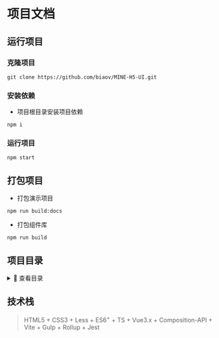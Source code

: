 # 项目文档

## 运行项目

### 克隆项目

```Basic
git clone https://github.com/biaov/MINE-H5-UI.git
```

### 安装依赖

- 项目根目录安装项目依赖

```Basic
npm i
```

### 运行项目

```Basic
npm start
```

## 打包项目

- 打包演示项目

```Basic
npm run build:docs
```

- 打包组件库

```Basic
npm run build
```

## 项目目录

<details>
<summary>👀 查看目录</summary>

```Markdown
|-- MINE-H5-UI -------------------------- 项目名称
    |-- .editorconfig ------------------- 编码配置文件
    |-- .eslintignore ------------------- Eslint 忽略文件
    |-- .eslintrc.js -------------------- Eslint 配置文件
    |-- .gitignore ---------------------- Git 上传忽略文件
    |-- .npmignore ---------------------- NPM 上传忽略文件
    |-- Explain.md ---------------------- 项目解释文档
    |-- package-lock.json --------------- 项目依赖版本信息文件
    |-- package.json -------------------- 项目依赖文件
    |-- README.md ----------------------- 项目介绍文档
    |-- tsconfig.json ------------------- TS 配置文件
    |-- vite.config.ts ------------------ Vite 配置文件
    |-- build --------------------------- 项目打包配置信息目录
    |-- examples ------------------------ 项目示例目录
    |   |-- App.vue --------------------- 项目主入口
    |   |-- main.ts --------------------- 项目入口文件
    |   |-- assets ---------------------- 图片资源文件目录
    |   |-- components ------------------ 公共组件目录
    |   |-- docs ------------------------ 示例文档目录
    |   |-- router ---------------------- 路由目录styles
    |   |-- styles ---------------------- 公共样式
    |   |-- utils ----------------------- 工具包
    |   |-- views ----------------------- 页面目录
    |-- lib ----------------------------- NPM 依赖打包目录
    |-- mobile -------------------------- H5 示例目录
    |   |-- App.vue --------------------- 项目主入口
    |   |-- main.ts --------------------- 项目入口文件
    |   |-- assets ---------------------- 图片资源文件目录
    |   |-- components ------------------ 公共组件目录
    |   |-- router ---------------------- 路由目录
    |   |-- views ----------------------- 页面目录
    |-- packages ------------------------ UI 库组件目录
    |   |-- index.ts -------------------- 入口文件
    |-- public -------------------------- 公共静态资源目录
    |-- tests --------------------------- 测试目录
        |-- unit ------------------------ 单元测试目录
```

</details>

## 技术栈

> HTML5 + CSS3 + Less + ES6<sup>+</sup> + TS + Vue3.x + Composition-API + Vite + Gulp + Rollup + Jest
